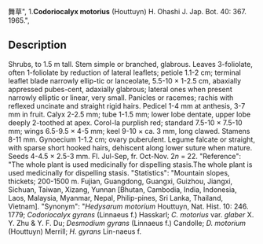 舞草",
1.**Codoriocalyx motorius** (Houttuyn) H. Ohashi J. Jap. Bot. 40: 367. 1965.",

## Description
Shrubs, to 1.5 m tall. Stem simple or branched, glabrous. Leaves 3-foliolate, often 1-foliolate by reduction of lateral leaflets; petiole 1.1-2 cm; terminal leaflet blade narrowly ellip-tic or lanceolate, 5.5-10 × 1-2.5 cm, abaxially appressed pubes-cent, adaxially glabrous; lateral ones when present narrowly elliptic or linear, very small. Panicles or racemes; rachis with reflexed uncinate and straight rigid hairs. Pedicel 1-4 mm at anthesis, 3-7 mm in fruit. Calyx 2-2.5 mm; tube 1-1.5 mm; lower lobe dentate, upper lobe deeply 2-toothed at apex. Corol-la purplish red; standard 7.5-10 × 7.5-10 mm; wings 6.5-9.5 × 4-5 mm; keel 9-10 × ca. 3 mm, long clawed. Stamens 8-11 mm. Gynoecium 1-1.2 cm; ovary puberulent. Legume falcate or straight, with sparse short hooked hairs, dehiscent along lower suture when mature. Seeds 4-4.5 × 2.5-3 mm. Fl. Jul-Sep, fr. Oct-Nov. 2*n* = 22.
  "Reference": "The whole plant is used medicinally for dispelling stasis.The whole plant is used medicinally for dispelling stasis.
  "Statistics": "Mountain slopes, thickets; 200-1500 m. Fujian, Guangdong, Guangxi, Guizhou, Jiangxi, Sichuan, Taiwan, Xizang, Yunnan [Bhutan, Cambodia, India, Indonesia, Laos, Malaysia, Myanmar, Nepal, Philip-pines, Sri Lanka, Thailand, Vietnam].
  "Synonym": "*Hedysarum motorium* Houttuyn, Nat. Hist. 10: 246. 1779; *Codoriocalyx gyrans* (Linnaeus f.) Hasskarl; *C. motorius* var. *glaber* X. Y. Zhu &amp; Y. F. Du; *Desmodium gyrans* (Linnaeus f.) Candolle; *D. motorium* (Houttuyn) Merrill; *H. gyrans* Lin-naeus f.
